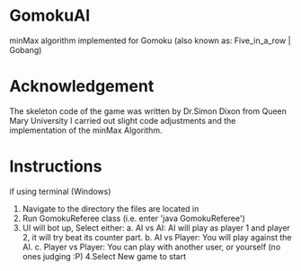 # GomokuAI
minMax algorithm implemented for Gomoku (also known as: Five_in_a_row | Gobang)

# Acknowledgement
The skeleton code of the game was written by Dr.Simon Dixon from Queen Mary University
I carried out slight code adjustments and the implementation of the minMax Algorithm.

# Instructions
if using terminal (Windows)
  1. Navigate to the directory the files are located in
  2. Run GomokuReferee class (i.e. enter 'java GomokuReferee')
  3. UI will bot up, Select either: 
    a. AI vs AI: AI will play as player 1 and player 2, it will try beat its counter part.
    b. AI vs Player: You will play against the AI.
    c. Player vs Player: You can play with another user, or yourself (no ones judging :P)
  4.Select New game to start 
